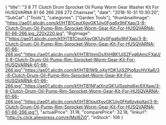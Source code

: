 {
	"title": "3 8 7T Clutch Drum Sprocket Oil Pump Worm Gear Washer Kit For HUSQVARNA 61 66 266 268 272 Chainsaw",
	"date": "2018-10-31 10:30:20",
	"SubCat": ["Tools"],
	"categories": ["Garden Tools"],
	"thumbnailImage": "https://ae01.alicdn.com/kf/HTB1CeutXgvGK1Jjy0Fgq6x9hFXap/3-8-Clutch-Drum-Oil-Pump-Rim-Sprocket-Worm-Gear-Kit-For-HUSQVARNA-61-66-266.jpg_220x220.jpg",
	"BigImage": ["https://ae01.alicdn.com/kf/HTB1CeutXgvGK1Jjy0Fgq6x9hFXap/3-8-Clutch-Drum-Oil-Pump-Rim-Sprocket-Worm-Gear-Kit-For-HUSQVARNA-61-66-266.jpg","https://ae01.alicdn.com/kf/HTB1mmDsXhHBK1JjSZFyq6AmcFXaU/3-8-Clutch-Drum-Oil-Pump-Rim-Sprocket-Worm-Gear-Kit-For-HUSQVARNA-61-66-266.jpg","https://ae01.alicdn.com/kf/HTB1W9_oXgYDK1JjSZPiq6zcHVXaR/3-8-Clutch-Drum-Oil-Pump-Rim-Sprocket-Worm-Gear-Kit-For-HUSQVARNA-61-66-266.jpg","https://ae01.alicdn.com/kf/HTB1NFatXnzGK1JjSsphq6xc6XXaw/3-8-Clutch-Drum-Oil-Pump-Rim-Sprocket-Worm-Gear-Kit-For-HUSQVARNA-61-66-266.jpg","https://ae01.alicdn.com/kf/HTB1sjutXgvGK1Jjy0Ffq6zykpXaj/3-8-Clutch-Drum-Oil-Pump-Rim-Sprocket-Worm-Gear-Kit-For-HUSQVARNA-61-66-266.jpg"],
	"actualPrice": 31.18,
	"comparePrice": 32.18,
	"linkurl": "http://s.click.aliexpress.com/e/MsI6Zi0",
	"inStock": 106
}
